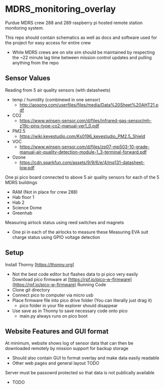 # MDRS_monitoring_overlay
Purdue MDRS crew 288 and 289 raspberry pi hosted remote station monitoring system.

This repo should contain schematics as well as docs and software used for the project for easy access for entire crew
  - While MDRS crews are on site sim should be maintained by respecting the ~22 minute lag time between mission control updates and pulling anything from the repo

## Sensor Values
Reading from 5 air quality sensors (with datasheets)
 - temp / humidity (combinewd in one sensor)
   - http://aosong.com/userfiles/files/media/Data%20Sheet%20AHT21.pdf 
 - CO2
   - https://www.winsen-sensor.com/d/files/infrared-gas-sensor/mh-z19c-pins-type-co2-manual-ver1_0.pdf
 - PM2.5
   - https://wiki.keyestudio.com/Ks0196_keyestudio_PM2.5_Shield
 - VOC
   - https://www.winsen-sensor.com/d/files/zp07-mp503-10-grade-manual-air-quality-detection-module-1_3-terminal-forward.pdf
 - Ozone
   - https://cdn.sparkfun.com/assets/9/9/6/e/4/mq131-datasheet-low.pdf

One pi pico board connected to above 5 air quality sensors for each of the 5 MDRS buildings
 - RAM (Not in place for crew 288)
 - Hab floor 1
 - Hab 2
 - Science Dome
 - Greenhab
   
Measuring airlock status using reed switches and magnets
 - One pi in each of the airlocks to measure these
Measuring EVA suit charge status using GPIO voltage detection

## Setup
Install Thonny [https://thonny.org]
  - Not the best code editor but flashes data to pi pico very easily
Download pico firmware at [https://rpf.io/pico-w-firmware](https://rpf.io/pico-w-firmware)
Running Code
  - Clone git directory
  - Connect pico to computer via micro usb
  - Place firmware file into pico drive folder (You can literally just drag it)
    - pico folder in your file explorer should disappear
  - Use save as in Thonny to save necessary code onto pico
    - main.py always runs on pico boot  

## Website Features and GUI format
At minimum, website shows log of sensor data that can then be downloaded remotely by mission support for backup storage
  - Should also contain GUI to format overlay and make data easily readable
  - Other web pages and general layout TODO
    
Server must be passowrd protected so that data is not publically available
  - TODO
